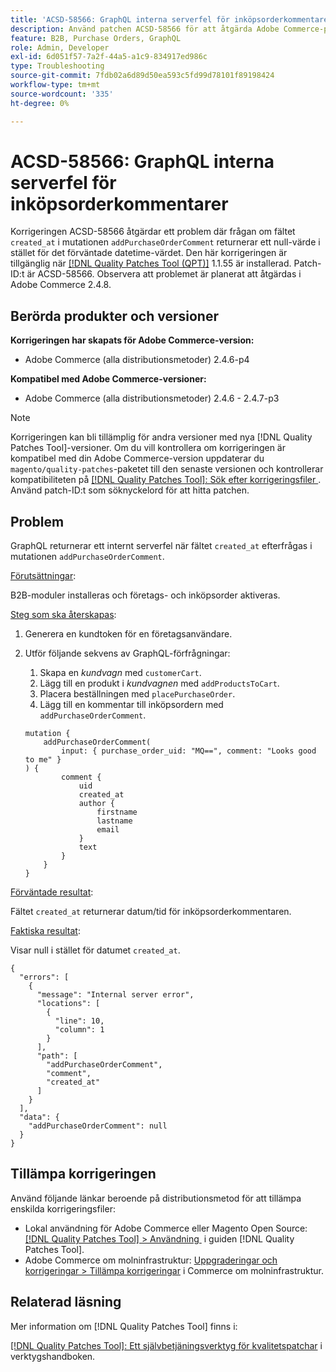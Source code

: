```yaml
---
title: 'ACSD-58566: GraphQL interna serverfel för inköpsorderkommentarer'
description: Använd patchen ACSD-58566 för att åtgärda Adobe Commerce-problemet där GraphQL returnerar ett internt serverfel när fältet "created_at" frågas i mutationen "addPurchaseOrderComment".
feature: B2B, Purchase Orders, GraphQL
role: Admin, Developer
exl-id: 6d051f57-7a2f-44a5-a1c9-834917ed986c
type: Troubleshooting
source-git-commit: 7fdb02a6d89d50ea593c5fd99d78101f89198424
workflow-type: tm+mt
source-wordcount: '335'
ht-degree: 0%

---
```


# ACSD-58566: GraphQL interna serverfel för inköpsorderkommentarer

Korrigeringen ACSD-58566 åtgärdar ett problem där frågan om fältet `created_at` i mutationen `addPurchaseOrderComment` returnerar ett null-värde i stället för det förväntade datetime-värdet. Den här korrigeringen är tillgänglig när [[!DNL Quality Patches Tool (QPT)]](/help/tools/quality-patches-tool/quality-patches-tool-to-self-serve-quality-patches.md) 1.1.55 är installerad. Patch-ID:t är ACSD-58566. Observera att problemet är planerat att åtgärdas i Adobe Commerce 2.4.8.

## Berörda produkter och versioner

**Korrigeringen har skapats för Adobe Commerce-version:**

* Adobe Commerce (alla distributionsmetoder) 2.4.6-p4

**Kompatibel med Adobe Commerce-versioner:**

* Adobe Commerce (alla distributionsmetoder) 2.4.6 - 2.4.7-p3

>[!NOTE]
>
>Korrigeringen kan bli tillämplig för andra versioner med nya [!DNL Quality Patches Tool]-versioner. Om du vill kontrollera om korrigeringen är kompatibel med din Adobe Commerce-version uppdaterar du `magento/quality-patches`-paketet till den senaste versionen och kontrollerar kompatibiliteten på [[!DNL Quality Patches Tool]: Sök efter korrigeringsfiler &#x200B;](https://experienceleague.adobe.com/tools/commerce-quality-patches/index.html?lang=sv-SE). Använd patch-ID:t som söknyckelord för att hitta patchen.

## Problem

GraphQL returnerar ett internt serverfel när fältet `created_at` efterfrågas i mutationen `addPurchaseOrderComment`.

<u>Förutsättningar</u>:

B2B-moduler installeras och företags- och inköpsorder aktiveras.

<u>Steg som ska återskapas</u>:

1. Generera en kundtoken för en företagsanvändare.
1. Utför följande sekvens av GraphQL-förfrågningar:
   1. Skapa en *kundvagn* med `customerCart`.
   1. Lägg till en produkt i *kundvagnen* med `addProductsToCart`.
   1. Placera beställningen med `placePurchaseOrder`.
   1. Lägg till en kommentar till inköpsordern med `addPurchaseOrderComment`.

   ```
   mutation {
       addPurchaseOrderComment(
           input: { purchase_order_uid: "MQ==", comment: "Looks good to me" }
   ) {
           comment {
               uid
               created_at
               author {
                   firstname
                   lastname
                   email
               }
               text
           }
       }
   }
   ```

<u>Förväntade resultat</u>:

Fältet `created_at` returnerar datum/tid för inköpsorderkommentaren.

<u>Faktiska resultat</u>:

Visar null i stället för datumet `created_at`.

```
{
  "errors": [
    {
      "message": "Internal server error",
      "locations": [
        {
          "line": 10,
          "column": 1
        }
      ],
      "path": [
        "addPurchaseOrderComment",
        "comment",
        "created_at"
      ]
    }
  ],
  "data": {
    "addPurchaseOrderComment": null
  }
}
```

## Tillämpa korrigeringen

Använd följande länkar beroende på distributionsmetod för att tillämpa enskilda korrigeringsfiler:

* Lokal användning för Adobe Commerce eller Magento Open Source: [[!DNL Quality Patches Tool] > Användning &#x200B;](/help/tools/quality-patches-tool/usage.md) i guiden [!DNL Quality Patches Tool].
* Adobe Commerce om molninfrastruktur: [Uppgraderingar och korrigeringar > Tillämpa korrigeringar](https://experienceleague.adobe.com/docs/commerce-cloud-service/user-guide/develop/upgrade/apply-patches.html?lang=sv-SE) i Commerce om molninfrastruktur.

## Relaterad läsning

Mer information om [!DNL Quality Patches Tool] finns i:

[[!DNL Quality Patches Tool]: Ett självbetjäningsverktyg för kvalitetspatchar](/help/tools/quality-patches-tool/quality-patches-tool-to-self-serve-quality-patches.md) i verktygshandboken.

